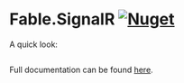 # Fable.SignalR [![Nuget](https://img.shields.io/nuget/v/Fable.SignalR.svg?maxAge=0&colorB=brightgreen&label=Fable.SignalR)](https://www.nuget.org/packages/Fable.SignalR)


A quick look:

```fsharp

```

Full documentation can be found [here](https://shmew.github.io/Fable.SignalR).
